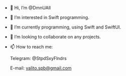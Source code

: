 - 👋 Hi, I’m @DmnUAll
- 👀 I’m interested in Swift programming.
- 🌱 I’m currently programming, using Swift and SwiftUI.
- 💞️ I’m looking to collaborate on any projects.
- 📫 How to reach me:
  
  Telegram: @StpdSxyFlndrs
  
  E-mail: valito.spb@gmail.com 

<!---
DmnUAll/DmnUAll is a ✨ special ✨ repository because its `README.md` (this file) appears on your GitHub profile.
You can click the Preview link to take a look at your changes.
--->
